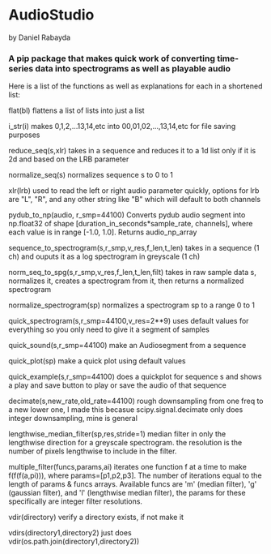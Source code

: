 # AudioStudio
by Daniel Rabayda
### A pip package that makes quick work of converting time-series data into spectrograms as well as playable audio


Here is a list of the functions as well as explanations for each in a shortened list:

flat(bl)
flattens a list of lists into just a list

i_str(i)
makes 0,1,2,...13,14,etc into 00,01,02,...,13,14,etc for file saving purposes

reduce_seq(s,xlr)
takes in a sequence and reduces it to a 1d list only if it is 2d and based on the LRB parameter

normalize_seq(s)
normalizes sequence s to 0 to 1

xlr(lrb)
used to read the left or right audio parameter quickly, options for lrb are "L", "R", and any other string like "B" which will default to both channels

pydub_to_np(audio, r_smp=44100)
Converts pydub audio segment into np.float32 of shape [duration_in_seconds*sample_rate, channels], where each value is in range [-1.0, 1.0]. Returns audio_np_array

sequence_to_spectrogram(s,r_smp,v_res,f_len,t_len)
takes in a sequence (1 ch) and ouputs it as a log spectrogram in greyscale (1 ch)

norm_seq_to_spg(s,r_smp,v_res,f_len,t_len,filt)
takes in raw sample data s, normalizes it, creates a spectrogram from it, then returns a normalized spectrogram

normalize_spectrogram(sp)
normalizes a spectrogram sp to a range 0 to 1

quick_spectrogram(s,r_smp=44100,v_res=2**9)
uses default values for everything so you only need to give it a segment of samples

quick_sound(s,r_smp=44100)
make an Audiosegment from a sequence

quick_plot(sp)
make a quick plot using default values

quick_example(s,r_smp=44100)
does a quickplot for sequence s and shows a play and save button to play or save the audio of that sequence

decimate(s,new_rate,old_rate=44100)
rough downsampling from one freq to a new lower one, I made this becasue scipy.signal.decimate only does integer downsampling, mine is general

lengthwise_median_filter(sp,res,stride=1) 
median filter in only the lengthwise direction for a greyscale spectrogram. the resolution is the number of pixels lengthwise to include in the filter.

multiple_filter(funcs,params,ai) 
iterates one function f at a time to make f(f(f(a,pi))), where params=[p1,p2,p3]. The number of iterations equal to the length of params & funcs arrays. Available funcs are 'm' (median filter), 'g' (gaussian filter), and 'l' (lengthwise median filter), the params for these specifically are integer filter resolutions.

vdir(directory)
verify a directory exists, if not make it

vdirs(directory1,directory2)
just does vdir(os.path.join(directory1,directory2))
